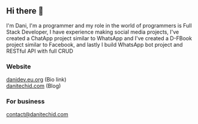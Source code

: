 ## Hi there 👋

I'm Dani, I'm a programmer and my role in the world of programmers is Full Stack Developer, I have experience making social media projects, I've created a ChatApp project similar to WhatsApp and I've created a D-FBook project similar to Facebook, and lastly I build WhatsApp bot project and RESTful API with full CRUD

### Website
<a href="https://danidev.eu.org">danidev.eu.org</a> (Bio link)
<br />
<a href="https://danitechid.com">danitechid.com</a> (Blog)

### For business
<a href="mailto:contact@danitechid.com">contact@danitechid.com</a>
